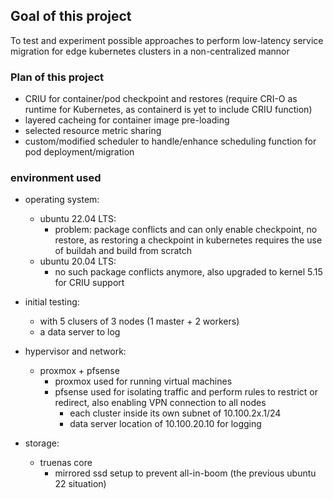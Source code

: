## Goal of this project

To test and experiment possible approaches to perform low-latency service migration for edge kubernetes clusters in a non-centralized mannor

### Plan of this project
 - CRIU for container/pod checkpoint and restores (require CRI-O as runtime for Kubernetes, as containerd is yet to include CRIU function)
 - layered cacheing for container image pre-loading
 - selected resource metric sharing
 - custom/modified scheduler to handle/enhance scheduling function for pod deployment/migration

### environment used
 - operating system: 
   - ubuntu 22.04 LTS:
     - problem: package conflicts and can only enable checkpoint, no restore, as restoring a checkpoint in kubernetes requires the use of buildah and build from scratch
   - ubuntu 20.04 LTS:
     - no such package conflicts anymore, also upgraded to kernel 5.15 for CRIU support

 - initial testing:
   - with 5 clusers of 3 nodes (1 master + 2 workers)
   - a data server to log

 - hypervisor and network:
   - proxmox + pfsense
     - proxmox used for running virtual machines
     - pfsense used for isolating traffic and perform rules to restrict or redirect, also enabling VPN connection to all nodes
       - each cluster inside its own subnet of 10.100.2x.1/24
       - data server location of 10.100.20.10 for logging

 - storage:
   - truenas core
     - mirrored ssd setup to prevent all-in-boom (the previous ubuntu 22 situation)